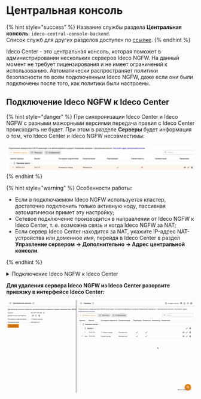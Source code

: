 # Центральная консоль

{% hint style="success" %}
Название службы раздела **Центральная консоль**: `ideco-central-console-backend`. \
Список служб для других разделов доступен по [ссылке](/settings/server-management/terminal/README.md).
{% endhint %}

Ideco Center - это центральная консоль, которая поможет в администрировании нескольких серверов Ideco NGFW. На данный момент не требует лицензирования и не имеет ограничений к использованию. Автоматически распространяет политики безопасности по всем подключенным Ideco NGFW, даже если они были подключены после того, как политики были настроены.

## Подключение Ideco NGFW к Ideco Center

{% hint style="danger" %}
При синхронизации Ideco Center и Ideco NGFW с разными мажорными версиями передача правил с Ideco Center происходить не будет. При этом в разделе **Серверы** будет информация о том, что Ideco Center и Ideco NGFW несовместимы:

<img src="/.gitbook/assets/servers1.png" alt="" data-size="original">
{% endhint %}

{% hint style="warning" %}
Особенности работы:

* Если в подключаемом Ideco NGFW используется кластер, достаточно подключить только активную ноду, пассивная автоматически примет эту настройку;
* Сетевое подключение производится в направлении от Ideco NGFW к Ideco Center, т. е. возможна связь и когда Ideco NGFW за NAT;
* Если сервер Ideco Center находится за NAT, укажите IP-адрес NAT-устройства или доменное имя, перейдя в Ideco Center в раздел **Управление сервером -> Дополнительно -> Адрес центральной консоли**.

{% endhint %}

<details>

<summary>Подключение Ideco NGFW к Ideco Center</summary>

1\. Перейдите в раздел **Управление сервером -> Центральная консоль**.

2\. Введите IP-адрес или доменное имя в строке **Сервер центральной консоли** и нажмите **Подключить**:

![](/.gitbook/assets/servers2.png)

Если вместо доменного имени указан IP-адрес Ideco Center, загрузите корневой сертификат Ideco Center в Ideco NGFW:

![](/.gitbook/assets/servers3.png)

Скачать корневой сертификат можно в Ideco Center, раздел **Сервисы -> Сертификаты**.

3\. В интерфейсе Ideco Center перейдите в раздел **Серверы** и подтвердите подключение кнопкой ![](/.gitbook/assets/icon-yes.png):

![](/.gitbook/assets/servers4.png)


</details>

**Для удаления сервера Ideco NGFW из Ideco Center разорвите привязку в интерфейсе Ideco Center:**

![](/.gitbook/assets/servers.gif)

<!-- Для этого в таблице **Серверы** в столбце **Управление** напротив нужного сервера выберите ![](/.gitbook/assets/icon-delete1.png) и подтвердите выбор. -->